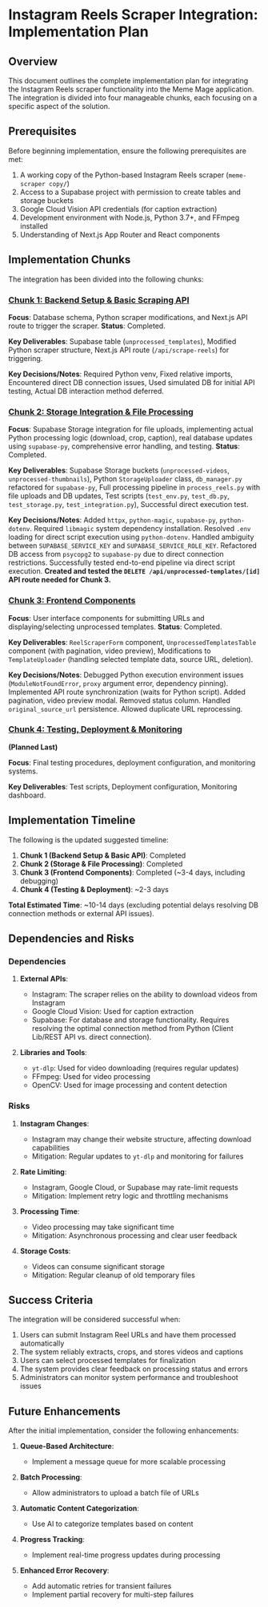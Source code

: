 # Instagram Reels Scraper Integration: Implementation Plan

## Overview

This document outlines the complete implementation plan for integrating the Instagram Reels scraper functionality into the Meme Mage application. The integration is divided into four manageable chunks, each focusing on a specific aspect of the solution.

## Prerequisites

Before beginning implementation, ensure the following prerequisites are met:

1. A working copy of the Python-based Instagram Reels scraper (`meme-scraper copy/`)
2. Access to a Supabase project with permission to create tables and storage buckets
3. Google Cloud Vision API credentials (for caption extraction)
4. Development environment with Node.js, Python 3.7+, and FFmpeg installed
5. Understanding of Next.js App Router and React components

## Implementation Chunks

The integration has been divided into the following chunks:

### [Chunk 1: Backend Setup & Basic Scraping API](./chunk_1_backend_setup.md)

**Focus**: Database schema, Python scraper modifications, and Next.js API route to trigger the scraper.
**Status**: Completed.

**Key Deliverables**: Supabase table (`unprocessed_templates`), Modified Python scraper structure, Next.js API route (`/api/scrape-reels`) for triggering.

**Key Decisions/Notes**: Required Python venv, Fixed relative imports, Encountered direct DB connection issues, Used simulated DB for initial API testing, Actual DB interaction method deferred.

### [Chunk 2: Storage Integration & File Processing](./chunk_2_storage_integration.md)

**Focus**: Supabase Storage integration for file uploads, implementing actual Python processing logic (download, crop, caption), real database updates using `supabase-py`, comprehensive error handling, and testing.
**Status**: Completed.

**Key Deliverables**: Supabase Storage buckets (`unprocessed-videos`, `unprocessed-thumbnails`), Python `StorageUploader` class, `db_manager.py` refactored for `supabase-py`, Full processing pipeline in `process_reels.py` with file uploads and DB updates, Test scripts (`test_env.py`, `test_db.py`, `test_storage.py`, `test_integration.py`), Successful direct execution test.

**Key Decisions/Notes**: Added `httpx`, `python-magic`, `supabase-py`, `python-dotenv`. Required `libmagic` system dependency installation. Resolved `.env` loading for direct script execution using `python-dotenv`. Handled ambiguity between `SUPABASE_SERVICE_KEY` and `SUPABASE_SERVICE_ROLE_KEY`. Refactored DB access from `psycopg2` to `supabase-py` due to direct connection restrictions. Successfully tested end-to-end pipeline via direct script execution. **Created and tested the `DELETE /api/unprocessed-templates/[id]` API route needed for Chunk 3.**

### [Chunk 3: Frontend Components](./chunk_3_frontend_components.md)
**Focus**: User interface components for submitting URLs and displaying/selecting unprocessed templates.
**Status**: Completed.

**Key Deliverables**: `ReelScraperForm` component, `UnprocessedTemplatesTable` component (with pagination, video preview), Modifications to `TemplateUploader` (handling selected template data, source URL, deletion).

**Key Decisions/Notes**: Debugged Python execution environment issues (`ModuleNotFoundError`, `proxy` argument error, dependency pinning). Implemented API route synchronization (waits for Python script). Added pagination, video preview modal. Removed status column. Handled `original_source_url` persistence. Allowed duplicate URL reprocessing.

### [Chunk 4: Testing, Deployment & Monitoring](./chunk_4_testing_deployment.md)
**(Planned Last)**

**Focus**: Final testing procedures, deployment configuration, and monitoring systems.

**Key Deliverables**: Test scripts, Deployment configuration, Monitoring dashboard.

## Implementation Timeline

The following is the updated suggested timeline:

1.  **Chunk 1 (Backend Setup & Basic API)**: Completed
2.  **Chunk 2 (Storage & File Processing)**: Completed
3.  **Chunk 3 (Frontend Components)**: Completed (~3-4 days, including debugging)
4.  **Chunk 4 (Testing & Deployment)**: ~2-3 days

**Total Estimated Time**: ~10-14 days (excluding potential delays resolving DB connection methods or external API issues).

## Dependencies and Risks

### Dependencies

1. **External APIs**:
   - Instagram: The scraper relies on the ability to download videos from Instagram
   - Google Cloud Vision: Used for caption extraction
   - Supabase: For database and storage functionality. Requires resolving the optimal connection method from Python (Client Lib/REST API vs. direct connection).

2. **Libraries and Tools**:
   - `yt-dlp`: Used for video downloading (requires regular updates)
   - FFmpeg: Used for video processing
   - OpenCV: Used for image processing and content detection

### Risks

1. **Instagram Changes**:
   - Instagram may change their website structure, affecting download capabilities
   - Mitigation: Regular updates to `yt-dlp` and monitoring for failures

2. **Rate Limiting**:
   - Instagram, Google Cloud, or Supabase may rate-limit requests
   - Mitigation: Implement retry logic and throttling mechanisms

3. **Processing Time**:
   - Video processing may take significant time
   - Mitigation: Asynchronous processing and clear user feedback

4. **Storage Costs**:
   - Videos can consume significant storage
   - Mitigation: Regular cleanup of old temporary files

## Success Criteria

The integration will be considered successful when:

1. Users can submit Instagram Reel URLs and have them processed automatically
2. The system reliably extracts, crops, and stores videos and captions
3. Users can select processed templates for finalization
4. The system provides clear feedback on processing status and errors
5. Administrators can monitor system performance and troubleshoot issues

## Future Enhancements

After the initial implementation, consider the following enhancements:

1. **Queue-Based Architecture**:
   - Implement a message queue for more scalable processing

2. **Batch Processing**:
   - Allow administrators to upload a batch file of URLs

3. **Automatic Content Categorization**:
   - Use AI to categorize templates based on content

4. **Progress Tracking**:
   - Implement real-time progress updates during processing

5. **Enhanced Error Recovery**:
   - Add automatic retries for transient failures
   - Implement partial recovery for multi-step failures 